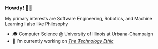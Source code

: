 ### Howdy! 🤠👋
My primary interests are Software Engineering, Robotics, and Machine Learning
I also like Philosophy
- 🎓 Computer Science @ University of Illinois at Urbana-Champaign
- 🔭 I’m currently working on [*The Technology Ethic*](https://github.com/ayuram/technology-ethic)

<!--
**ayuram/ayuram** is a ✨ _special_ ✨ repository because its `README.md` (this file) appears on your GitHub profile.

Here are some ideas to get you started:

- 🔭 I’m currently working on ...
- 🌱 I’m currently learning ...
- 👯 I’m looking to collaborate on ...
- 🤔 I’m looking for help with ...
- 💬 Ask me about ...
- 📫 How to reach me: ...
- 😄 Pronouns: ...
- ⚡ Fun fact: ...
-->
